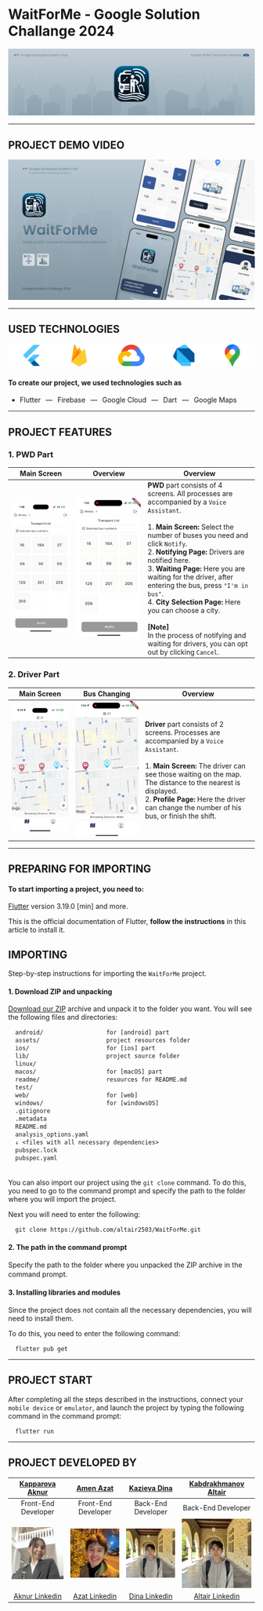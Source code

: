 # WaitForMe - Google Solution Challange 2024

![Banner](https://github.com/altair2503/WaitForMe/blob/main/readme/Banner.png)

---

PROJECT DEMO VIDEO
------------------
![Demo Video](https://github.com/altair2503/WaitForMe/blob/main/readme/VideoCover.png)

---

USED TECHNOLOGIES
-----------------
![Technologies](https://github.com/altair2503/WaitForMe/blob/main/readme/Technologies.png)
#### To create our project, we used technologies such as
* Flutter⠀—⠀Firebase⠀—⠀Google Cloud⠀—⠀Dart⠀—⠀Google Maps

---

PROJECT FEATURES
----------------
### 1. PWD Part
| Main Screen  | Overview  | Overview  |
| :-----------: | :-----------: | ------------- |
| ![Main Screen](https://github.com/altair2503/WaitForMe/blob/main/readme/PwdMainPage.png)  | ![Overview](https://github.com/altair2503/WaitForMe/blob/main/readme/PwdUI.gif)  | **PWD** part consists of 4 screens. All processes are accompanied by a `Voice Assistant`. <br/><br/> 1. **Main Screen:** Select the number of buses you need and click `Notify`. <br/> 2. **Notifying Page:** Drivers are notified here. <br/> 3. **Waiting Page:** Here you are waiting for the driver, after entering the bus, press `"I'm in bus"`. <br/> 4. **City Selection Page:** Here you can choose a city. <br/><br/> **[Note]** <br/> In the process of notifying and waiting for drivers, you can opt out by clicking `Cancel`.  |

### 2. Driver Part
| Main Screen  | Bus Changing  | Overview  |
| :-----------: | :-----------: | ------------- |
| ![Main Screen](https://github.com/altair2503/WaitForMe/blob/main/readme/DriverMainPage.png)  | ![Overview](https://github.com/altair2503/WaitForMe/blob/main/readme/DriverUI.gif)  | **Driver** part consists of 2 screens. Processes are accompanied by a `Voice Assistant`. <br/><br/> 1. **Main Screen:** The driver can see those waiting on the map. The distance to the nearest is displayed. <br/> 2. **Profile Page:** Here the driver can change the number of his bus, or finish the shift.  |

---

PREPARING FOR IMPORTING
-----------------------
#### To start importing a project, you need to:
[Flutter](https://docs.flutter.dev/get-started/install) version 3.19.0 [min] and more.

This is the official documentation of Flutter, **follow the instructions** in this article to install it.

IMPORTING
---------
Step-by-step instructions for importing the `WaitForMe` project.

#### 1. Download ZIP and unpacking
[Download our ZIP](https://github.com/altair2503/WaitForMe/archive/refs/heads/main.zip) archive and unpack it to the folder you want. You will see the following files and directories:

      android/                  for [android] part
      assets/                   project resources folder
      ios/                      for [ios] part       
      lib/                      project source folder
      linux/
      macos/                    for [macOS] part
      readme/                   resources for README.md
      test/
      web/                      for [web]
      windows/                  for [windowsOS]
      .gitignore
      .metadata
      README.md                 
      analysis_options.yaml     
      ↓ <files with all necessary dependencies>
      pubspec.lock
      pubspec.yaml
ㅤ  
You can also import our project using the `git clone` command. To do this, you need to go to the command prompt and specify the path to the folder where you will import the project.  

Next you will need to enter the following:
      
      git clone https://github.com/altair2503/WaitForMe.git

#### 2. The path in the command prompt
Specify the path to the folder where you unpacked the ZIP archive in the command prompt.
 ㅤ
#### 3. Installing libraries and modules
Since the project does not contain all the necessary dependencies, you will need to install them.

To do this, you need to enter the following command:

      flutter pub get
      

---

PROJECT START
-------------
After completing all the steps described in the instructions, connect your `mobile device` or `emulator`, and launch the project by typing the following command in the command prompt:

      flutter run

---

PROJECT DEVELOPED BY
--------------------

| [Kapparova Aknur](https://github.com/aknurkappar)  | [Amen Azat](https://github.com/azikkw)  | [Kazieva Dina](https://github.com/KDindin)  | [Kabdrakhmanov Altair](https://github.com/altair2503)  |
| :-----------: | :-----------: | :-----------: | :-----------: |
| Front-End Developer  | Front-End Developer  | Back-End Developer  | Back-End Developer  |
| ![Aknur Photo](https://github.com/altair2503/WaitForMe/blob/main/readme/AknurPhoto.jpg)  | ![Azat Photo](https://github.com/altair2503/WaitForMe/blob/main/readme/AzatPhoto.jpg)  | ![Altair Photo](https://github.com/altair2503/WaitForMe/blob/main/readme/AltairPhoto.jpg)  | ![Altair Photo](https://github.com/altair2503/WaitForMe/blob/main/readme/AltairPhoto.jpg)  |
| [Aknur Linkedin](https://www.linkedin.com/in/aknurkapparova/)  | [Azat Linkedin](https://www.linkedin.com/in/azikkw/)  | [Dina Linkedin](https://github.com/aknurkappar)  | [Altair Linkedin](https://www.linkedin.com/in/kabdrakhmanov/)  |
